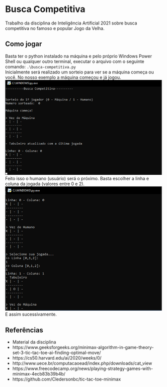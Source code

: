 # Busca Competitiva
Trabalho da disciplina de Inteligência Artificial 2021 sobre busca competitiva no famoso e popular Jogo da Velha.

## Como jogar
Basta ter o python instalado na máquina e pelo próprio Windows Power Shell ou qualquer outro terminal, executar o arquivo com o seguinte comando: 
<code>.\busca-competitiva.py</code> </br>
Inicialmente será realizado um sorteio para ver se a máquina começa ou você. No nosso exemplo a máquina começou e já jogou. <br/>
<img src='imagens/Tela1.png' /> <br/>
Feito isso o humano (usuário) será o próximo. Basta escolher a linha e coluna da jogada (valores entre 0 e 2).
<img src='imagens/Tela2.png' /> <br/>
E assim sucessivamente.

## Referências
<ul>
  <li>Material da disciplina </li>
  <li>https://www.geeksforgeeks.org/minimax-algorithm-in-game-theory-set-3-tic-tac-toe-ai-finding-optimal-move/</li>
  <li>https://cs50.harvard.edu/ai/2020/weeks/0/ </li>
  <li>http://www.uece.br/computacaoead/index.php/downloads/cat_view </li>
  <li>https://www.freecodecamp.org/news/playing-strategy-games-with-minimax-4ecb83b39b4b/ </li>
  <li>https://github.com/Cledersonbc/tic-tac-toe-minimax </li>
</ul>
